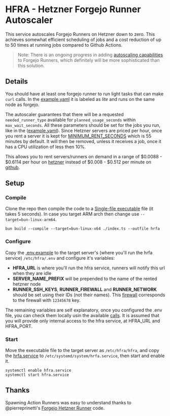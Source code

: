 # HFRA - Hetzner Forgejo Runner Autoscaler

This service autoscales Forgejo Runners on Hetzner down to zero. This achieves somewhat efficient scheduling of jobs and a cost reduction of up to 50 times at running jobs compared to Github Actions.

> Note: There is an ongoing progress in adding [autoscaling capabilities](https://codeberg.org/forgejo/discussions/issues/241) to Forgejo Runners, which definitely will be more sophisticated than this solution.

## Details

You should have at least one forgejo runner to run light tasks that can make `curl` calls. In the [example.yaml](./examples/test-runner.yaml) it is labeled as *lite* and runs on the same node as forgejo.

The autoscaler guarantees that there will be a requested `needed_runner_type` available for `planned_usage_seconds` within `max_wait_seconds`. All these parameters should be set for the jobs you run, like in the ([example.yaml](./examples/test-runner.yaml)). Since Hetzner servers are priced per hour, once you rent a server it is kept for [MINIMUM_RENT_SECONDS](/.env.example) which is 55 minutes by default. It will then be removed, unless it receives a job, once it has a CPU utilization of less then 10%.

This allows you to rent servers/runners on demand in a range of $0.0088 - $0.6114 per hour on [hetzner](https://www.hetzner.com/cloud/) instead of $0.008 - $0.512 per minute on [github](https://docs.github.com/en/billing/managing-billing-for-your-products/managing-billing-for-github-actions/about-billing-for-github-actions#per-minute-rates-for-x64-powered-larger-runners).

## Setup

### Compile

Clone the repo then compile the code to a [Single-file executable](https://bun.sh/docs/bundler/executables) file (it takes 5 seconds). In case you target ARM arch then change use `--target=bun-linux-arm64`.

```
bun build --compile --target=bun-linux-x64 ./index.ts --outfile hrfa
```

### Configure

Copy the [.env.example](.env.example) to the target server's (where you'll run the hrfa service) `/etc/hfra/.env` and configure it's variables:

- **HFRA_URL** is where you'll run the hfra service, runners will notify this url when they are idle
- **SERVER_NAME_PREFIX** will be prepended to the name of the rented hetzner node
- **RUNNER_SSH_KEYS**, **RUNNER_FIREWALL** and **RUNNER_NETWORK** should be set using their IDs (not their names). This [firewall](https://console.hetzner.cloud/projects/1212121/firewalls/12345678/rules) corresponds to the firewall with `12345678` key.

The remaining variables are self explanatory, once you configured the .env file, you can check them locally usin the available [calls](./examples/calls.md). It is assumed that you will provide only internal access to the hfra service, at HFRA_URL and HFRA_PORT.

### Start

Move the executable file to the target server as `/etc/hfra/hfra`, and copy the [hrfa.service](hfra.service) to `/etc/systemd/system/hrfa.service`, then start and enable it.

```
systemctl enable hfra.service
systemctl start hfra.service
```

## Thanks

Spawning Action Runners was easy to understand thanks to @pierreprinetti's [Forgejo Hetzner Runner](https://codeberg.org/pierreprinetti/forgejo-hetzner-runner) code.

